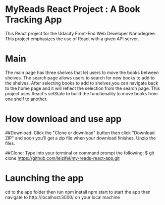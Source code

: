 # MyReads React Project : A Book Tracking App

This React project for the Udacity Front-End Web Developer Nanodegree. This project emphasizes the use of React with a given API server. 

# Main

The main page has three shelves that let users to move the books between shelves. The search page allows users to search for new books to add to the shelves. After selecting books to add to shelves,you can navigate back to the home page and it will reflect the selection from the search page. This project uses React's setState to build the functionality to move books from one shelf to another.

# How download and use app

##Download:
 Click the "Clone or download" button then click "Download ZIP" and soon you'll get a zip file when your download finishes. Unzip the files.

##Clone:
 Type into your terminal or command prompt the following: $ git clone https://github.com/leizifei/my-reads-react-app.git

 # Launching the app
cd to the app folder then run npm install
npm start to start the app then navigate to http://localhost:3000/ on your local machine
